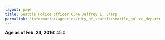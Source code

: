 ```yaml
---
layout: page
title: Seattle Police Officer 6346 Jeffrey L. Sharp
permalink: /information/agencies/city_of_seattle/seattle_police_department/copbook/6346/
---
```


**Age as of Feb. 24, 2016:** 45.0
